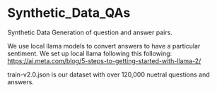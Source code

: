 # Synthetic_Data_QAs
Synthetic Data Generation of question and answer pairs.


We use local llama models to convert answers to have a particular sentiment. We set up local llama following this following: https://ai.meta.com/blog/5-steps-to-getting-started-with-llama-2/

train-v2.0.json is our dataset with over 120,000 nuetral questions and answers.

